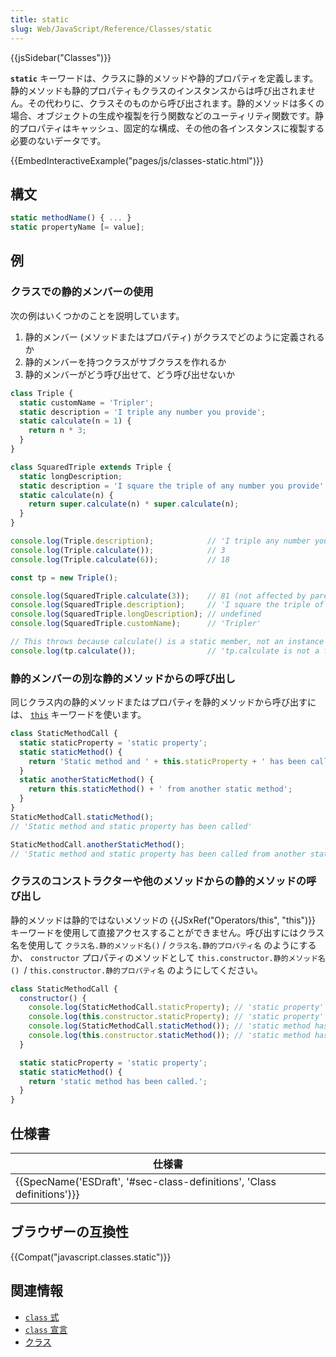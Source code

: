 ```yaml
---
title: static
slug: Web/JavaScript/Reference/Classes/static
---
```

{{jsSidebar("Classes")}}

**`static`** キーワードは、クラスに静的メソッドや静的プロパティを定義します。静的メソッドも静的プロパティもクラスのインスタンスからは呼び出されません。その代わりに、クラスそのものから呼び出されます。静的メソッドは多くの場合、オブジェクトの生成や複製を行う関数などのユーティリティ関数です。静的プロパティはキャッシュ、固定的な構成、その他の各インスタンスに複製する必要のないデータです。

{{EmbedInteractiveExample("pages/js/classes-static.html")}}

## 構文

```js
static methodName() { ... }
static propertyName [= value];
```

## 例

### クラスでの静的メンバーの使用

次の例はいくつかのことを説明しています。

1.  静的メンバー (メソッドまたはプロパティ) がクラスでどのように定義されるか
2.  静的メンバーを持つクラスがサブクラスを作れるか
3.  静的メンバーがどう呼び出せて、どう呼び出せないか

```js
class Triple {
  static customName = 'Tripler';
  static description = 'I triple any number you provide';
  static calculate(n = 1) {
    return n * 3;
  }
}

class SquaredTriple extends Triple {
  static longDescription;
  static description = 'I square the triple of any number you provide';
  static calculate(n) {
    return super.calculate(n) * super.calculate(n);
  }
}

console.log(Triple.description);            // 'I triple any number you provide'
console.log(Triple.calculate());            // 3
console.log(Triple.calculate(6));           // 18

const tp = new Triple();

console.log(SquaredTriple.calculate(3));    // 81 (not affected by parent's instantiation)
console.log(SquaredTriple.description);     // 'I square the triple of any number you provide'
console.log(SquaredTriple.longDescription); // undefined
console.log(SquaredTriple.customName);      // 'Tripler'

// This throws because calculate() is a static member, not an instance member.
console.log(tp.calculate());                // 'tp.calculate is not a function'
```

### 静的メンバーの別な静的メソッドからの呼び出し

同じクラス内の静的メソッドまたはプロパティを静的メソッドから呼び出すには、 [`this`](/ja/docs/Web/JavaScript/Reference/Operators/this) キーワードを使います。

```js
class StaticMethodCall {
  static staticProperty = 'static property';
  static staticMethod() {
    return 'Static method and ' + this.staticProperty + ' has been called';
  }
  static anotherStaticMethod() {
    return this.staticMethod() + ' from another static method';
  }
}
StaticMethodCall.staticMethod();
// 'Static method and static property has been called'

StaticMethodCall.anotherStaticMethod();
// 'Static method and static property has been called from another static method'
```

### クラスのコンストラクターや他のメソッドからの静的メソッドの呼び出し

静的メソッドは静的ではないメソッドの {{JSxRef("Operators/this", "this")}} キーワードを使用して直接アクセスすることができません。呼び出すにはクラス名を使用して `クラス名.静的メソッド名()` / `クラス名.静的プロパティ名` のようにするか、 `constructor` プロパティのメソッドとして `this.constructor.静的メソッド名() `/ `this.constructor.静的プロパティ名` のようにしてください。

```js
class StaticMethodCall {
  constructor() {
    console.log(StaticMethodCall.staticProperty); // 'static property'
    console.log(this.constructor.staticProperty); // 'static property'
    console.log(StaticMethodCall.staticMethod()); // 'static method has been called.'
    console.log(this.constructor.staticMethod()); // 'static method has been called.'
  }

  static staticProperty = 'static property';
  static staticMethod() {
    return 'static method has been called.';
  }
}
```

## 仕様書

| 仕様書                                                                                       |
| -------------------------------------------------------------------------------------------- |
| {{SpecName('ESDraft', '#sec-class-definitions', 'Class definitions')}} |

## ブラウザーの互換性

{{Compat("javascript.classes.static")}}

## 関連情報

- [`class` 式](/ja/docs/Web/JavaScript/Reference/Operators/class)
- [`class` 宣言](/ja/docs/Web/JavaScript/Reference/Statements/class)
- [クラス](/ja/docs/Web/JavaScript/Reference/Classes)
